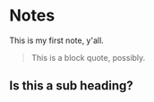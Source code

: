 # Notes

This is my first note, y'all.
> This is a block quote, possibly.

## Is this a sub heading?
